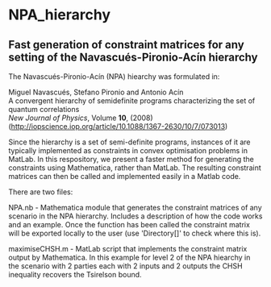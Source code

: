 # NPA_hierarchy
## Fast generation of constraint matrices for any setting of the Navascués-Pironio-Acín hierarchy

The Navascués-Pironio-Acín (NPA) hiearchy was formulated in:

Miguel Navascués, Stefano Pironio and Antonio Acín  
A convergent hierarchy of semidefinite programs characterizing the set of quantum correlations  
*New Journal of Physics*, Volume **10**, (2008)  
(http://iopscience.iop.org/article/10.1088/1367-2630/10/7/073013)  

Since the hierarchy is a set of semi-definite programs, instances of it are typically implemented as constraints in convex optimisation problems in MatLab. In this respository, we present a faster method for generating the constraints using Mathematica, rather than MatLab. The resulting constraint matrices can then be called and implemented easily in a Matlab code.

There are two files: 

NPA.nb - Mathematica module that generates the constraint matrices of any scenario in the NPA hierarchy. Includes a description of how the code works and an example. Once the function has been called the constraint matrix will be exported locally to the user (use 'Directory[]' to check where this is).

maximiseCHSH.m  - MatLab script that implements the constraint matrix output by Mathematica. In this example for level 2 of the NPA hiearchy in the scenario with 2 parties each with 2 inputs and 2 outputs the CHSH inequality recovers the Tsirelson bound.
